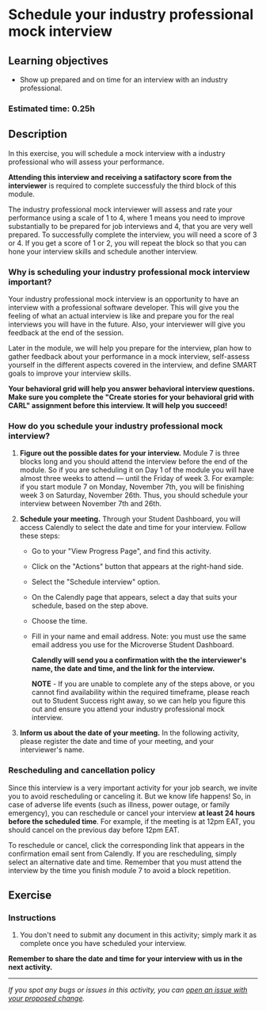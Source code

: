 # Schedule your industry professional mock interview

## Learning objectives

- Show up prepared and on time for an interview with an industry professional.

### **Estimated time**: 0.25h

## Description

In this exercise, you will schedule a mock interview with a industry professional who will assess your performance.

**Attending this interview and receiving a satifactory score from the interviewer** is required to complete successfuly the third block of this module. 

The industry professional mock interviewer will assess and rate your performance using a scale of 1 to 4, where 1 means you need to improve substantially to be prepared for job interviews and 4, that you are very well prepared. To successfully complete the interview, you will need a score of 3 or 4. If you get a score of 1 or 2, you will repeat the block so that you can hone your interview skills and schedule another interview. 

### Why is scheduling your industry professional mock interview important?

Your industry professional mock interview is an opportunity to have an interview with a professional software developer. This will give you the feeling of what an actual interview is like and prepare you for the real interviews you will have in the future. Also, your interviewer will give you feedback at the end of the session.

Later in the module, we will help you prepare for the interview, plan how to gather feedback about your performance in a mock interview, self-assess yourself in the different aspects covered in the interview, and define SMART goals to improve your interview skills.

**Your behavioral grid will help you answer behavioral interview questions. Make sure you complete the "Create stories for your behavioral grid with CARL" assignment before this interview. It will help you succeed!**
  

### How do you schedule your industry professional mock interview?

1. **Figure out the possible dates for your interview.** Module 7 is three blocks long and you should attend the interview before the end of the module. So if you are scheduling it on Day 1 of the module you will have almost three weeks to attend — until the Friday of week 3. For example: if you start module 7 on Monday, November 7th, you will be finishing week 3 on Saturday, November 26th. Thus, you should schedule your interview between November 7th and 26th. 

2. **Schedule your meeting.** Through your Student Dashboard, you will access Calendly to select the date and time for your interview. Follow these steps:
    - Go to your "View Progress Page", and find this activity.
    - Click on the "Actions" button that appears at the right-hand side. 
    - Select the "Schedule interview" option. 
    - On the Calendly page that appears, select a day that suits your schedule, based on the step above. 
    - Choose the time.
    - Fill in your name and email address. Note: you must use the same email address you use for the Microverse Student Dashboard. 
    
      **Calendly will send you a confirmation with the the interviewer's name, the date and time, and the link for the interview.** 

      **NOTE** - If you are unable to complete any of the steps above, or you cannot find availability within the required timeframe, please reach out to Student Success right away, so we can help you figure this out and ensure you attend your industry professional mock interview.

3. **Inform us about the date of your meeting.** In the following activity, please register the date and time of your meeting, and your interviewer's name.

### Rescheduling and cancellation policy

Since this interview is a very important activity for your job search, we invite you to avoid rescheduling or canceling it. But we know life happens! So, in case of adverse life events (such as illness, power outage, or family emergency), you can reschedule or cancel your interview **at least 24 hours before the scheduled time**. For example, if the meeting is at 12pm EAT, you should cancel on the previous day before 12pm EAT.

To reschedule or cancel, click the corresponding link that appears in the confirmation email sent from Calendly. If you are rescheduling, simply select an alternative date and time. Remember that you must attend the interview by the time you finish module 7 to avoid a block repetition.

## Exercise

### Instructions

1. You don't need to submit any document in this activity; simply mark it as complete once you have scheduled your interview.
 
**Remember to share the date and time for your interview with us in the next activity.**

------

_If you spot any bugs or issues in this activity, you can [open an issue with your proposed change](https://github.com/microverseinc/curriculum-transversal-skills/blob/main/git-github/articles/open_issue.md)._
